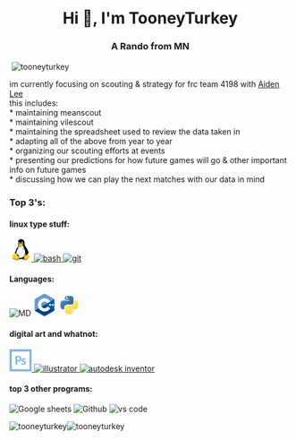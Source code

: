 <h1 align="center">Hi 👋, I'm TooneyTurkey</h1>
<h3 align="center">A Rando from MN</h3> 

<!-- githubstats thing -->
<p>&nbsp;<img align="center" src="https://github-readme-stats.vercel.app/api?username=tooneyturkey&show_icons=true&locale=en" alt="tooneyturkey" /></p>
im currently focusing on scouting & strategy for frc team 4198 with <a href="https://github.com/snaapsh0t12"> Aiden Lee</a>
<br>
this includes: <br>
* maintaining meanscout <br>
* maintaining vilescout <br>
* maintaining the spreadsheet used to review the data taken in <br>
* adapting all of the above from year to year <br>
* organizing our scouting efforts at events <br>
* presenting our predictions for how future games will go & other important info on future games <br>
* discussing how we can play the next matches with our data in mind <br>

<!-- languages and tools bit -->
<h3 align="left">Top 3's:</h3>
<h4 align="left">linux type stuff:</h4>
<p align="left"> 
<a href="https://www.linux.org/" target="_blank" rel="noreferrer"> <img src="https://raw.githubusercontent.com/devicons/devicon/master/icons/linux/linux-original.svg" alt="linux" width="40" height="40"/> </a>
<a href="https://www.gnu.org/software/bash/" target="_blank" rel="noreferrer"> <img src="https://www.vectorlogo.zone/logos/gnu_bash/gnu_bash-icon.svg" alt="bash" width="40" height="40"/> </a> 
<a href="https://git-scm.com/" target="_blank" rel="noreferrer"> <img src="https://www.vectorlogo.zone/logos/git-scm/git-scm-icon.svg" alt="git" width="40" height="40"/> </a> 
<h4 align="left">Languages:</h4>
<p align="left"> 
<img src="https://cdn.jsdelivr.net/gh/devicons/devicon/icons/markdown/markdown-original.svg"  alt="MD" width="40" height="40/>
 </p> 
<a href="https://www.w3schools.com/cpp/" target="_blank" rel="noreferrer"> <img src="https://raw.githubusercontent.com/devicons/devicon/master/icons/cplusplus/cplusplus-original.svg" alt="cplusplus" width="40" height="40"/> </a> 
<a href="https://www.python.org" target="_blank" rel="noreferrer"> <img src="https://raw.githubusercontent.com/devicons/devicon/master/icons/python/python-original.svg" alt="python" width="40" height="40"/> </a>
<h4 align="left">digital art and whatnot:</h4>
<p align="left"> 
<a href="https://www.photoshop.com/en" target="_blank" rel="noreferrer"> <img src="https://raw.githubusercontent.com/devicons/devicon/master/icons/photoshop/photoshop-line.svg" alt="photoshop" width="40" height="40"/> </a>
<a href="https://www.adobe.com/in/products/illustrator.html" target="_blank" rel="noreferrer"> <img src="https://www.vectorlogo.zone/logos/adobe_illustrator/adobe_illustrator-icon.svg" alt="illustrator" width="40" height="40"/> </a> 
<a href="https://www.autodesk.com/products/inventor/overview" target="_blank" rel="noreferrer"> <img src="https://www.pugetsystems.com/wp-content/uploads/2022/08/autodesk_inventor-logo.png" alt="autodesk inventor" width="40" height="40"/> </a>
<h4 align="left">top 3 other programs:</h4>
<p align="left"> 
<img src="https://ssl.gstatic.com/docs/spreadsheets/favicon3.ico"  alt="Google sheets" width="40" height="40"/>
<img src="https://cdn.jsdelivr.net/gh/devicons/devicon/icons/github/github-original.svg" alt="Github" width="40" height="40" />
<img src="https://cdn.jsdelivr.net/gh/devicons/devicon/icons/vscode/vscode-original.svg" alt="vs code" width="40" height="40"/>


 
 
<p><img align="left" src="https://github-readme-stats.vercel.app/api/top-langs?username=tooneyturkey&show_icons=true&locale=en&layout=compact" alt="tooneyturkey" /></p>


<p><img align="left" src="https://github-readme-streak-stats.herokuapp.com/?user=tooneyturkey&" alt="tooneyturkey" /></p>

